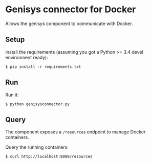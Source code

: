 # Genisys connector for Docker

Allows the genisys component to communicate with Docker.

## Setup

Install the requirements (assuming you got a Python >= 3.4 devel environment ready):

````
$ pip install -r requirements.txt
````

## Run

Run it:

````
$ python genisysconnector.py
````

## Query

The component exposes a `/resources` endpoint to manage Docker containers.

Query the running containers:

````
$ curl http://localhost:8080/resources
````